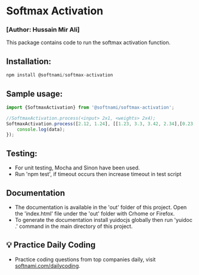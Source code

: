 # Softmax Activation
### [Author: Hussain Mir Ali]
This package contains code to run the softmax activation function.

## Installation:
```javascript
npm install @softnami/softmax-activation
```

## Sample usage:

```javascript
import {SoftmaxActivation} from '@softnami/softmax-activation';

//SoftmaxActivation.process(<input> 2x1, <weights> 2x4);
SoftmaxActivation.process([2.12, 1.24], [[1.23, 3.3, 3.42, 2.34],[0.23, 1.3, 1.22, 1.34]]).then((data)=>{
    console.log(data);
});
```
## Testing:
* For unit testing, Mocha and Sinon have been used. 
* Run 'npm test', if timeout occurs then increase timeout in test script

## Documentation
*  The documentation is available in the 'out' folder of this project. Open the 'index.html' file under the 'out' folder with Crhome or Firefox.
*  To generate the documentation install yuidocjs globally then run 'yuidoc .' command in the main directory of this project.

## 💡 Practice Daily Coding 
* Practice coding questions from top companies daily, visit [softnami.com/dailycoding](https://www.softnami.com/dailycoding/signup.html?ref=npm).